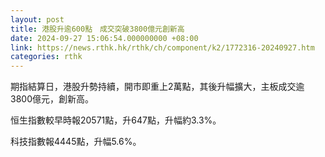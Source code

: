 ```yaml
---
layout: post
title: 港股升逾600點　成交突破3800億元創新高
date: 2024-09-27 15:06:54.000000000 +08:00
link: https://news.rthk.hk/rthk/ch/component/k2/1772316-20240927.htm
categories: rthk
---
```


期指結算日，港股升勢持續，開市即重上2萬點，其後升幅擴大，主板成交逾3800億元，創新高。

恒生指數較早時報20571點，升647點，升幅約3.3%。

科技指數報4445點，升幅5.6%。
